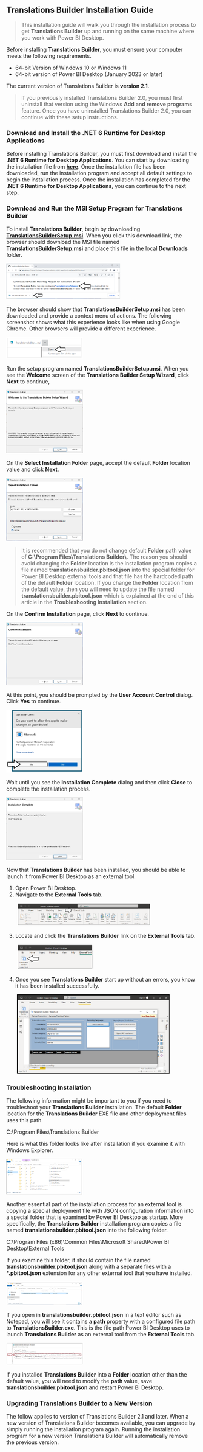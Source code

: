 ## **Translations Builder Installation Guide**
> This installation guide will walk you through the installation process
to get **Translations Builder** up and running on the same machine where
you work with Power BI Desktop.

Before installing **Translations Builder**, you must ensure your
computer meets the following requirements.

- 64-bit Version of Windows 10 or Windows 11
- 64-bit version of Power BI Desktop (January 2023 or later)

The current version of Translations Builder is **version 2.1**.

> If you previously installed Translations Builder 2.0, you
must first uninstall that version using the Windows **Add and remove
programs** feature. Once you have uninstalled Translations Builder 2.0,
you can continue with these setup instructions.

### Download and Install the .NET 6 Runtime for Desktop Applications

Before installing Translations Builder, you must first download and
install the **.NET 6 Runtime for Desktop Applications**. You can start
by downloading the installation file from
[**here**](https://dotnet.microsoft.com/en-us/download/dotnet/thank-you/runtime-desktop-6.0.14-windows-x64-installer).
Once the installation file has been downloaded, run the installation
program and accept all default settings to begin the installation
process. Once the installation has completed for the **.NET 6 Runtime
for Desktop Applications**, you can continue to the next step.

### Download and Run the MSI Setup Program for Translations Builder

To install **Translations Builder**, begin by downloading
[**TranslationsBuilderSetup.msi**](https://github.com/PowerBiDevCamp/TranslationsBuilder/raw/main/SetupFiles/TranslationsBuilderSetup.msi).
When you click this download link, the browser should download the MSI
file named **TranslationsBuilderSetup.msi** and place this file in the
local **Downloads** folder. 

<img src="./images/InstallationGuide/media/Image0.png" style="width:60%" />

The browser should show that **TranslationsBuilderSetup.msi** has been downloaded and provide a
context menu of actions.  The following screenshot shows what this
experience looks like when using Google Chrome. Other browsers will
provide a different experience.

<img src="./images/InstallationGuide/media/Image0B.png" style="width:40%" />

Run the setup program named **TranslationsBuilderSetup.msi**. When you
see the **Welcome** screen of the **Translations Builder Setup Wizard**,
click **Next** to continue,

<img src="./images/InstallationGuide/media/image1.png" style="width:40%" />

On the **Select Installation Folder** page, accept the default
**Folder** location value and click **Next**.

<img src="./images/InstallationGuide/media/image2.png" style="width:40%" />

> It is recommended that you do not change default **Folder** path value 
of **C:\Program Files\\Translations Builder\\**. The reason you should avoid changing the
**Folder** location is the installation program copies a file named
**translationsbuilder.pbitool.json** into the special folder for Power
BI Desktop external tools and that file has the hardcoded path of the
default **Folder** location. If you change the **Folder** location from
the default value, then you will need to update the file named
**translationsbuilder.pbitool.json** which is explained at the end of
this article in the **Troubleshooting Installation** section.

On the **Confirm Installation** page, click **Next** to continue.

<img src="./images/InstallationGuide/media/image3.png"  style="width:40%" />

At this point, you should be prompted by the **User Account Control**
dialog. Click **Yes** to continue.

<img src="./images/InstallationGuide/media/image4.png"  style="width:40%" />

Wait until you see the **Installation Complete** dialog and then click
**Close** to complete the installation process.

<img src="./images/InstallationGuide/media/image5.png"  style="width:40%" />

Now that **Translations Builder** has been installed, you should be able
to launch it from Power BI Desktop as an external tool.

1.  Open Power BI Desktop.
2.  Navigate to the **External Tools** tab.

&nbsp;&nbsp;&nbsp;&nbsp;&nbsp;&nbsp;&nbsp;<img src="./images/InstallationGuide/media/image6.png"  style="width:70%" />

3.  Locate and click the **Translations Builder** link on the **External Tools** tab.

&nbsp;&nbsp;&nbsp;&nbsp;&nbsp;&nbsp;&nbsp;<img src="./images/InstallationGuide/media/image7.png"  style="width:40%" />

4.  Once you see **Translations Builder** start up without an errors,
    you know it has been installed successfully.

&nbsp;&nbsp;&nbsp;&nbsp;&nbsp;&nbsp;&nbsp;<img src="./images/InstallationGuide/media/image8.png"  style="width:80%" />

### Troubleshooting Installation

The following information might be important to you if you need to
troubleshoot your **Translations Builder** installation. The default
**Folder** location for the **Translations Builder** EXE file and other
deployment files uses this path.

C:\Program Files\Translations Builder

Here is what this folder looks like after installation if you examine it
with Windows Explorer.

<img src="./images/InstallationGuide/media/image9.png"  style="width:40%" />

Another essential part of the installation process for an external tool
is copying a special deployment file with JSON configuration information
into a special folder that is examined by Power BI Desktop as startup.
More specifically, the **Translations Builder** installation program
copies a file named **translationsbuilder.pbitool.json** into the
following folder.

C:\Program Files (x86)\Common Files\Microsoft Shared\Power BI
Desktop\External Tools

If you examine this folder, it should contain the file named
**translationsbuilder.pbitool.json** along with a separate files with a
**\*.pbitool.json** extension for any other external tool that you have
installed.

<img src="./images/InstallationGuide/media/image10.png"  style="width:40%" />

If you open in **translationsbuilder.pbitool.json** in a text editor
such as Notepad, you will see it contains a **path** property with a
configured file path to **TranslationsBuilder.exe**. This is the file
path Power BI Desktop uses to launch **Translations Builder** as an
external tool from the **External Tools** tab.

<img src="./images/InstallationGuide/media/image11.png"  style="width:40%" />

If you installed **Translations Builder** into a **Folder** location
other than the default value, you will need to modify the **path**
value, save **translationsbuilder.pbitool.json** and restart Power BI
Desktop.

### Upgrading Translations Builder to a New Version
The follow applies to version of Translations Builder 2.1 and later.
When a new version of Translations Builder becomes available, you can
upgrade by simply running the installation program again. Running the
installation program for a new version Translations Builder will
automatically remove the previous version.
